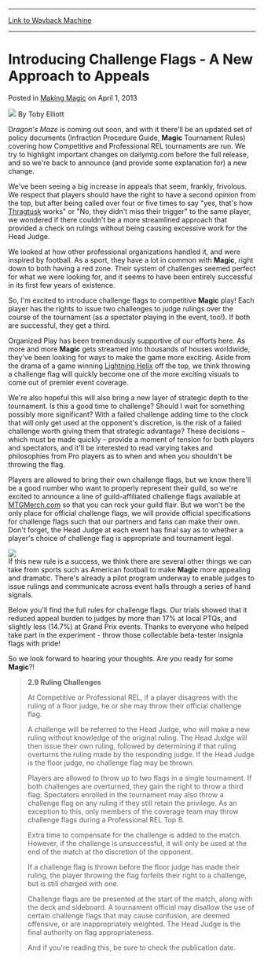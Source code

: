 
---
[Link to Wayback Machine](https://web.archive.org/web/20200531084404/https://magic.wizards.com/en/articles/archive/making-magic/introducing-challenge-flags-new-approach-appeals-2013-04-01)

[_metadata_:author]:- "Toby Elliott"
[_metadata_:description]:- "Dragon's Maze is coming out soon, and with it there'll be an updated set of policy documents (Infraction Procedure Guide, Magic Tournament Rules) covering how Competitive and Professional REL tournaments are run. We try to highlight important changes on dailymtg.com before the full release, and so we're back to announce (and provide some explanation for) a new change."
[_metadata_:generator]:- "Drupal 7 (http://drupal.org)"
[_metadata_:node]:- "682326"
[_metadata_:publish_date]:- "2013-04-01"
[_metadata_:source]:- "div-main-content"
[_metadata_:title]:- "Introducing Challenge Flags - A New Approach to Appeals"
[_metadata_:wayback_capture_timestamp]:- "2020-05-31 08:44:04"
[_metadata_:wayback_raw_url]:- "https://web.archive.org/web/20200531084404id_/https://magic.wizards.com/en/articles/archive/making-magic/introducing-challenge-flags-new-approach-appeals-2013-04-01"
[_metadata_:wayback_url]:- "https://magic.wizards.com/en/articles/archive/making-magic/introducing-challenge-flags-new-approach-appeals-2013-04-01"
---


Introducing Challenge Flags - A New Approach to Appeals
=======================================================



 Posted in [Making Magic](/en/articles/columns/making-magic)
 on April 1, 2013 






![](https://media.magic.wizards.com/styles/auth_small/public/generic-avatar-150_369.png)
By Toby Elliott












D*ragon's Maze* is coming out soon, and with it there'll be an updated set of policy documents (Infraction Procedure Guide, **Magic** Tournament Rules) covering how Competitive and Professional REL tournaments are run. We try to highlight important changes on dailymtg.com before the full release, and so we're back to announce (and provide some explanation for) a new change. 


 We've been seeing a big increase in appeals that seem, frankly, frivolous. We respect that players should have the right to have a second opinion from the top, but after being called over four or five times to say "yes, that's how [Thragtusk](http://gatherer.wizards.com/Pages/Card/Details.aspx?name=Thragtusk) works" or "No, they didn't miss their trigger" to the same player, we wondered if there couldn't be a more streamlined approach that provided a check on rulings without being causing excessive work for the Head Judge. 


 We looked at how other professional organizations handled it, and were inspired by football. As a sport, they have a lot in common with **Magic**, right down to both having a red zone. Their system of challenges seemed perfect for what we were looking for, and it seems to have been entirely successful in its first few years of existence. 


 So, I'm excited to introduce challenge flags to competitive **Magic** play! Each player has the rights to issue two challenges to judge rulings over the course of the tournament (as a spectator playing in the event, too!). If both are successful, they get a third. 


 Organized Play has been tremendously supportive of our efforts here. As more and more **Magic** gets streamed into thousands of houses worldwide, they've been looking for ways to make the game more exciting. Aside from the drama of a game winning [Lightning Helix](http://gatherer.wizards.com/Pages/Card/Details.aspx?name=Lightning+Helix) off the top, we think throwing a challenge flag will quickly become one of the more exciting visuals to come out of premier event coverage. 


We're also hopeful this will also bring a new layer of strategic depth to the tournament. Is this a good time to challenge? Should I wait for something possibly more significant? With a failed challenge adding time to the clock that will only get used at the opponent's discretion, is the risk of a failed challenge worth giving them that strategic advantage? These decisions – which must be made quickly – provide a moment of tension for both players and spectators, and it'll be interested to read varying takes and philosophies from Pro players as to when and when you shouldn't be throwing the flag.


Players are allowed to bring their own challenge flags, but we know there'll be a good number who want to properly represent their guild, so we're excited to announce a line of guild-affiliated challenge flags available at [MTGMerch.com](http://www.mtgmerch.com/) so that you can rock your guild flair. But we won't be the only place for official challenge flags, we will provide official specifications for challenge flags such that our partners and fans can make their own. Don't forget, the Head Judge at each event has final say as to whether a player's choice of challenge flag is appropriate and tournament legal.


![](https://media.magic.wizards.com/image_legacy_migration/images/magic/daily/features/challenge_49z3o5q3lb.jpg)  
 If this new rule is a success, we think there are several other things we can take from sports such as American football to make **Magic** more appealing and dramatic. There's already a pilot program underway to enable judges to issue rulings and communicate across event halls through a series of hand signals. 


Below you'll find the full rules for challenge flags. Our trials showed that it reduced appeal burden to judges by more than 17% at local PTQs, and slightly less (14.7%) at Grand Prix events. Thanks to everyone who helped take part in the experiment - throw those collectable beta-tester insignia flags with pride!


 So we look forward to hearing your thoughts. Are you ready for some **Magic**?! 



> 
> 
> **2.9 Ruling Challenges**
> 
> 
> 
> At Competitive or Professional REL, if a player disagrees with the ruling of a floor judge, he or she may throw their official challenge flag. 
> 
> 
> A challenge will be referred to the Head Judge, who will make a new ruling without knowledge of the original ruling. The Head Judge will then issue their own ruling, followed by determining if that ruling overturns the ruling made by the responding judge. If the Head Judge is the floor judge, no challenge flag may be thrown.
> 
> 
> Players are allowed to throw up to two flags in a single tournament. If both challenges are overturned, they gain the right to throw a third flag. Spectators enrolled in the tournament may also throw a challenge flag on any ruling if they still retain the privilege. As an exception to this, only members of the coverage team may throw challenge flags during a Professional REL Top 8.
> 
> 
> Extra time to compensate for the challenge is added to the match. However, if the challenge is unsuccessful, it will only be used at the end of the match at the discretion of the opponent.
> 
> 
> If a challenge flag is thrown before the floor judge has made their ruling, the player throwing the flag forfeits their right to a challenge, but is still charged with one.
> 
> 
> Challenge flags are be presented at the start of the match, along with the deck and sideboard. A tournament official may disallow the use of certain challenge flags that may cause confusion, are deemed offensive, or are inappropriately weighted. The Head Judge is the final authority on flag appropriateness.
> 
> 
>  And if you're reading this, be sure to check the publication date.  
> 
> 
> 
> 








